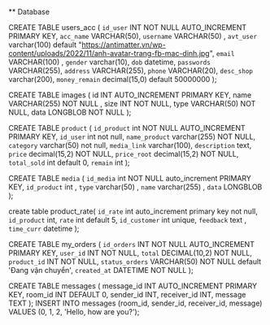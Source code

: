 \*\* Database

CREATE TABLE users_acc (
`id_user` INT NOT NULL AUTO_INCREMENT PRIMARY KEY,
`acc_name` VARCHAR(50),
`username` VARCHAR(50) ,
`avt_user` varchar(100) default "https://antimatter.vn/wp-content/uploads/2022/11/anh-avatar-trang-fb-mac-dinh.jpg",
`email` VARCHAR(100) ,
`gender` varchar(10),
`dob` datetime,
`passwords` VARCHAR(255),
`address` VARCHAR(255),
`phone` VARCHAR(20),
`desc_shop` varchar(200),
`money_remain` decimal(15,0) default 50000000
);

CREATE TABLE images (
id INT AUTO_INCREMENT PRIMARY KEY,
name VARCHAR(255) NOT NULL ,
size INT NOT NULL,
type VARCHAR(50) NOT NULL,
data LONGBLOB NOT NULL
);

CREATE TABLE `product` (
`id_product` int NOT NULL AUTO_INCREMENT PRIMARY KEY,
`id_user` int not null,
`name_product` varchar(255) NOT NULL,
`category` varchar(50) not null,
`media_link` varchar(100),
`description` text,
`price` decimal(15,2) NOT NULL,
`price_root` decimal(15,2) NOT NULL,
`total_sold` int default 0,
`remain` int
);

CREATE TABLE `media` (
`id_media` int NOT NULL auto_increment PRIMARY KEY,
`id_product` int ,
`type` varchar(50) ,
`name` varchar(255) ,
`data` LONGBLOB
);

create table product_rate(
`id_rate` int auto_increment primary key not null,
`id_product` int,
`rate` int default 5,
`id_customer` int unique,
`feedback` text ,
`time_curr` datetime
);

CREATE TABLE my_orders (
`id_orders` INT NOT NULL AUTO_INCREMENT PRIMARY KEY,
`user_id` INT NOT NULL,
`total` DECIMAL(10,2) NOT NULL,
`product_id` INT NOT NULL,
`status_orders` VARCHAR(50) NOT NULL default 'Đang vận chuyển',
`created_at` DATETIME NOT NULL
);

CREATE TABLE messages (
    message_id INT AUTO_INCREMENT PRIMARY KEY,
    room_id INT DEFAULT 0,
    sender_id INT,
    receiver_id INT,
    message TEXT
);
INSERT INTO messages (room_id, sender_id, receiver_id, message)
VALUES (0, 1, 2, 'Hello, how are you?');
